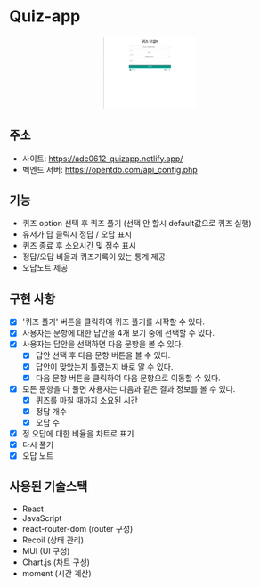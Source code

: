 # Quiz-app

<div align="center">
    <img width="33%" src="./src/assets/img/quiz-app.gif">
</div>

## 주소

- 사이트: https://adc0612-quizapp.netlify.app/
- 벡엔드 서버: https://opentdb.com/api_config.php

## 기능

- 퀴즈 option 선택 후 퀴즈 풀기 (선택 안 할시 default값으로 퀴즈 실행)
- 유저가 답 클릭시 정답 / 오답 표시
- 퀴즈 종료 후 소요시간 및 점수 표시
- 정답/오답 비율과 퀴즈기록이 있는 통계 제공
- 오답노트 제공

## 구현 사항

- [x] '퀴즈 풀기' 버튼을 클릭하여 퀴즈 풀기를 시작할 수 있다.
- [x] 사용자는 문항에 대한 답안을 4개 보기 중에 선택할 수 있다.
- [x] 사용자는 답안을 선택하면 다음 문항을 볼 수 있다.
  - [x] 답안 선택 후 다음 문항 버튼을 볼 수 있다.
  - [x] 답안이 맞았는지 틀렸는지 바로 알 수 있다.
  - [x] 다음 문항 버튼을 클릭하여 다음 문항으로 이동할 수 있다.
- [x] 모든 문항을 다 풀면 사용자는 다음과 같은 결과 정보를 볼 수 있다.
  - [x] 퀴즈를 마칠 때까지 소요된 시간
  - [x] 정답 개수
  - [x] 오답 수
- [x] 정 오답에 대한 비율을 차트로 표기
- [x] 다시 풀기
- [x] 오답 노트

## 사용된 기술스택

- React
- JavaScript
- react-router-dom (router 구성)
- Recoil (상태 관리)
- MUI (UI 구성)
- Chart.js (차트 구성)
- moment (시간 계산)

